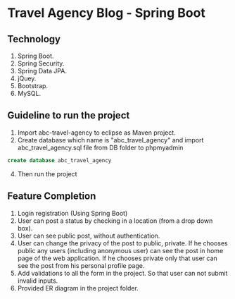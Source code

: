# Travel Agency Blog - Spring Boot

## Technology

1. Spring Boot.
2. Spring Security.
3. Spring Data JPA.
4. jQuey.
5. Bootstrap.
6. MySQL.


## Guideline to run the project

1. Import abc-travel-agency to eclipse as Maven project.
2. Create database which name is "abc_travel_agency" and import abc_travel_agency.sql file from DB folder to phpmyadmin
```sql
create database abc_travel_agency
```
4. Then run the project


## Feature Completion

1. Login registration (Using Spring Boot)
2. User can post a status by checking in a location (from a drop down box).
3. User can see public post, without authentication.
3. User can change the privacy of the post to public, private. If he chooses public any users (including anonymous user) can see the post in home page of the web application. If he chooses private only that user can see the post from his personal profile page.
4. Add validations to all the form in the project. So that user can not submit invalid inputs.
5. Provided ER diagram in the project folder.
